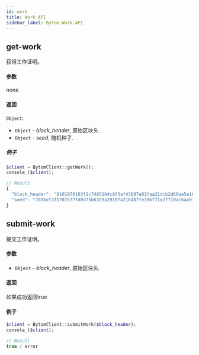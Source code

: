 ```yaml
---
id: work
title: Work API
sidebar_label: Bytom.Work.API
---
```


## get-work

获得工作证明。

#### 参数

none

#### 返回

`Object`:

- `Object` - *block_header*, 原始区块头.
- `Object` - *seed*, 随机种子.


##### 例子
```php
$client = BytomClient::getWork();
console_($client);
```
```js
// Result
{
  "block_header": "0101870103f2c7495164c8f3af43697e81faa21dcb2d60aa5e10ce4f233491e62420742fbeadfcd50540bef2670a5fade2e58ad4955e2375a04ad1e4cb9c104faddab43f4a79e35be253c9c377e5192668bc0a367e4a4764f11e7c725ecced1d7b6a492974fab1b6d5bc00ffffff838080808020",
  "seed": "702bef3f1707577fd0d75b6359a2919fa216487fe306771e27710acbaa9164ce"
}
```


## submit-work

提交工作证明。

#### 参数

- `Object` - *block_header*, 原始区块头.

#### 返回

如果成功返回true

#### 例子
```php
$client = BytomClient::submitWork($block_header);
console_($client);
```
```js
// Result
true / error
```